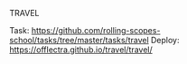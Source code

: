 TRAVEL

Task: https://github.com/rolling-scopes-school/tasks/tree/master/tasks/travel
Deploy: https://offlectra.github.io/travel/travel/
